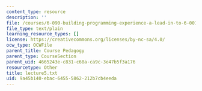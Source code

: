 ```yaml
---
content_type: resource
description: ''
file: /courses/6-090-building-programming-experience-a-lead-in-to-6-001-january-iap-2005/9a45b140ebac64555862212b7cb4eeda_lecture5.txt
file_type: text/plain
learning_resource_types: []
license: https://creativecommons.org/licenses/by-nc-sa/4.0/
ocw_type: OCWFile
parent_title: Course Pedagogy
parent_type: CourseSection
parent_uid: 4665243e-c831-c68a-ca9c-3e47b5f3a176
resourcetype: Other
title: lecture5.txt
uid: 9a45b140-ebac-6455-5862-212b7cb4eeda
---
```

